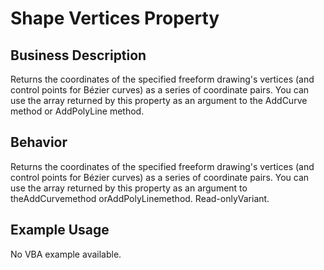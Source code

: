 # Shape Vertices Property

## Business Description
Returns the coordinates of the specified freeform drawing's vertices (and control points for Bézier curves) as a series of coordinate pairs. You can use the array returned by this property as an argument to the AddCurve method or AddPolyLine method.

## Behavior
Returns the coordinates of the specified freeform drawing's vertices (and control points for Bézier curves) as a series of coordinate pairs. You can use the array returned by this property as an argument to theAddCurvemethod orAddPolyLinemethod. Read-onlyVariant.

## Example Usage
No VBA example available.